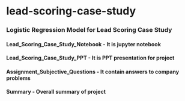 # lead-scoring-case-study
### **Logistic Regression Model for Lead Scoring Case Study**
#### Lead_Scoring_Case_Study_Notebook - It is jupyter notebook
#### Lead_Scoring_Case_Study_PPT - It is PPT presentation for project
#### Assignment_Subjective_Questions - It contain answers to company problems
#### Summary - Overall summary of project